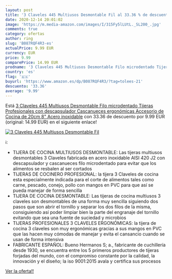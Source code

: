 ```yaml
---
layout: post
title: '3 Claveles 445 Multiusos Desmontable Fil al 33.36 % de descuento'
date: 2020-12-14 20:01:02
image: 'https://m.media-amazon.com/images/I/315Fy5lLUtL._SL200_.jpg'
comments: true
category: ofertas
author: ring
slug: 'B087RQF4R3-es'
actualPrice: 9.99 EUR
currency: EUR
price: 9.99
comparePrice: 14.99 EUR
prodname: '3 Claveles 445 Multiusos Desmontable Filo microdentado Tijeras Profesionales con descapsulador Cascanueces ergonómicas Accesorio de Cocina de 20cm 8"  Acero inoxidable'
country: 'es'
flag: '🇪🇸'
buyurl: 'https://www.amazon.es/dp/B087RQF4R3/?tag=tolees-21'
descuento: '33.36'
average: '9.99'
---
```


Está [3 Claveles 445 Multiusos Desmontable Filo microdentado Tijeras Profesionales con descapsulador Cascanueces ergonómicas Accesorio de Cocina de 20cm 8"  Acero inoxidable](https://www.amazon.es/dp/B087RQF4R3/?tag=tolees-21) con 33.36 de descuento por 9.99 EUR (original: 14.99 EUR) en el siguiente enlace!

[![3 Claveles 445 Multiusos Desmontable Fil](https://m.media-amazon.com/images/I/315Fy5lLUtL._SL200_.jpg)](https://www.amazon.es/dp/B087RQF4R3/?tag=tolees-21)

ℹ️:

- TIJERA DE COCINA MULTIUSOS DESMONTABLE: Las tijeras multiusos desmontables 3 Claveles fabricada en acero inoxidable AISI 420 J2 con descapsulador y cascanueces filo microdentado para evitar que los alimentos se resbalen al ser cortados
- TIJERAS DE COCINERO PROFESIONAL: la tijera 3 Claveles de cocina esta especialmente indicada para el corte de alimentos tales como carne, pescado, conejo, pollo con mangos en PVC para que así se pueda manejar de forma sencilla
- TIJERA DE COCINA DESMONTABLE: Las tijeras de cocina multiusos 3 claveles son desmontables de una forma muy sencilla siguiendo dos pasos que son abrir el tornillo y separar los dos filos de la misma, consiguiendo así poder limpiar bien la parte del engranaje del tornillo evitando que sea una fuente de suciedad y microbios
- TIJERAS PROFESIONALES 3 CLAVELES ERGONÓMICAS: la tijera de cocina 3 claveles son muy ergonómicas gracias a sus mangos en PVC que las hacen muy cómodas de manejar y evita el cansancio cuando se usan de forma intensiva
- FABRICANTE ESPAÑOL: Bueno Hermanos S; a., fabricante de cuchillería desde 1930, se encuentra entre los 5 primeros productores de tijeras forjadas del mundo, con el compromiso constante por la calidad, la innovación y el diseño; la iso 9001:2015 avala y certifica sus procesos

[Ver la oferta!!](https://www.amazon.es/dp/B087RQF4R3/?tag=tolees-21)
